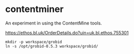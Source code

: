 # contentminer
An experiment in using the ContentMine tools.


 https://ethos.bl.uk/OrderDetails.do?uin=uk.bl.ethos.755301 

```
mkdir -p workspace/grobid
ln -s /opt/grobid-0.5.3 workspace/grobid/
```

